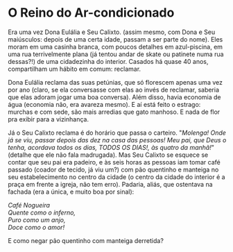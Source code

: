 # O Reino do Ar-condicionado

Era uma vez Dona Eulália e Seu Calixto. (assim mesmo, com Dona e Seu maiúsculos: depois de uma certa idade, passam a ser parte do nome). Eles moram em uma casinha branca, com poucos detalhes em azul-piscina, em uma rua terrivelmente plana (já tentou andar de skate ou patinete numa rua dessas?!) de uma cidadezinha do interior. Casados há quase 40 anos, compartilham um hábito em comum: reclamar.

Dona Eulália reclama das suas petúnias, que só florescem apenas uma vez por ano (claro, se ela conversasse com elas ao invés de reclamar, saberia que elas adoram jogar uma boa conversa). Além disso, havia economia de água (economia não, era avareza mesmo). E aí está feito o estrago: murchas e com sede, são mais arredias que gato manhoso. E nada de flor pra exibir para a vizinhança.

Já o Seu Calixto reclama é do horário que passa o carteiro. "*Molenga! Onde já se viu, passar depois das dez na casa das pessoas! Meu pai, que Deus o tenha, acordava todos os dias, TODOS OS DIAS!, às quatro da manhã!*" (detalhe que ele não fala madrugada). Mas Seu Calixto se esquece se contar que seu pai era padeiro, e às seis horas as pessoas iam tomar café passado (coador de tecido, já viu um?) com pão quentinho e manteiga no seu estabelecimento no centro da cidade (o centro da cidade do interior é a praça em frente a igreja, não tem erro). Padaria, aliás, que ostentava na fachada (era a única, e muito boa por sinal):

*Café Nogueira\
Quente como o inferno,\
Puro como um anjo,\
Doce como o amor!*

E como negar pão quentinho com manteiga derretida?
